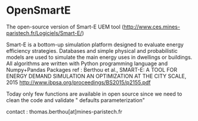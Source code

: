 # OpenSmartE
The open-source version of Smart-E UEM tool (http://www.ces.mines-paristech.fr/Logiciels/Smart-E/)

Smart-E is a bottom-up simulation platform designed to evaluate energy efficiency strategies. Databases and simple physical and probabilistic models are used to simulate the main energy uses in dwellings or buildings. All algorithms are written with Python programming language and Numpy+Pandas Packages
ref : Berthou et al., SMART-E: A TOOL FOR ENERGY DEMAND SIMULATION AN OPTIMIZATION AT THE CITY SCALE, 2015 http://www.ibpsa.org/proceedings/BS2015/p2155.pdf

Today only few functions are available in open source since we need to clean the code and validate " defaults parameterization"

contact : thomas.berthou[at]mines-paristech.fr
